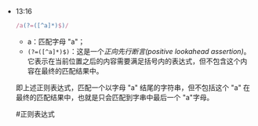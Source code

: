 
- 13:16 
	```js
	/a(?=([^a]*)$)/
	```
	+ a：匹配字母 "a"；
	+ `(?=([^a]*)$)`：这是一个*正向先行断言(positive lookahead assertion)*。它表示在当前位置之后的内容需要满足括号内的表达式，但不包含这个内容在最终的匹配结果中。
	
	即上述正则表达式，匹配一个以字母 "a" 结尾的字符串，但不包括这个 "a" 在最终的匹配结果中，也就是只会匹配到字串中最后一个 "a"字母。
	
	#正则表达式